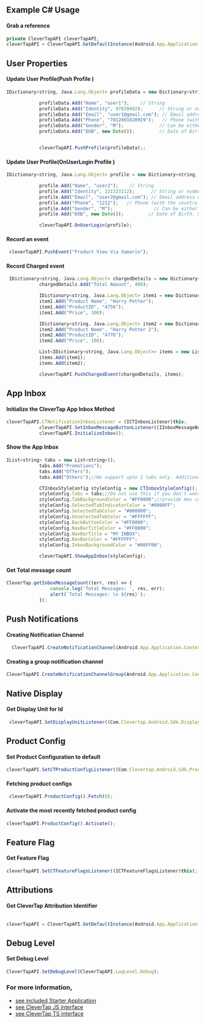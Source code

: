 
## Example C# Usage

#### Grab a reference  
```javascript 
private CleverTapAPI cleverTapAPI;
cleverTapAPI = CleverTapAPI.GetDefaultInstance(Android.App.Application.Context);
```

## User Properties

#### Update User Profile(Push Profile )
```javascript 
IDictionary<string, Java.Lang.Object> profileData = new Dictionary<string, Java.Lang.Object>();

            profileData.Add("Name", "user1");    // String
            profileData.Add("Identity", 97839492);      // String or number
            profileData.Add("Email", "user1@gmail.com"); // Email address of the user
            profileData.Add("Phone", "7012801820919");   // Phone (with the country code, starting with +)
            profileData.Add("Gender", "M");             // Can be either M or F
            profileData.Add("DOB", new Date());         // Date of Birth. Set the Date object to the appropriate value first - requires java.util


            cleverTapAPI.PushProfile(profileData);;
```
#### Update User Profile(OnUserLogin Profile )
```javascript 
IDictionary<string, Java.Lang.Object> profile = new Dictionary<string, Java.Lang.Object>();

            profile.Add("Name", "user2");    // String
            profile.Add("Identity", 321323112);      // String or number
            profile.Add("Email", "user2@gmail.com"); // Email address of the user
            profile.Add("Phone", "1212");   // Phone (with the country code, starting with +)
            profile.Add("Gender", "M");               // Can be either M or F
            profile.Add("DOB", new Date());         // Date of Birth. Set the Date object to the appropriate value first - requires java.util

            cleverTapAPI.OnUserLogin(profile);
```	    
#### Record an event  
```javascript 
 cleverTapAPI.PushEvent("Product View Via Xamarin");
```

#### Record Charged event
```javascript 
 IDictionary<string, Java.Lang.Object> chargedDetails = new Dictionary<string, Java.Lang.Object>();
            chargedDetails.Add("Total Amount", 400);

            IDictionary<string, Java.Lang.Object> item1 = new Dictionary<string, Java.Lang.Object>();
            item1.Add("Product Name", "Harry Potter");
            item1.Add("ProductID", "4756");
            item1.Add("Price", 300);

            IDictionary<string, Java.Lang.Object> item2 = new Dictionary<string, Java.Lang.Object>();
            item2.Add("Product Name", "Harry Potter 2");
            item2.Add("ProductID", "4776");
            item2.Add("Price", 100);

            List<IDictionary<string, Java.Lang.Object>> items = new List<IDictionary<string, Java.Lang.Object>>();
            items.Add(item1);
            items.Add(item2);

            cleverTapAPI.PushChargedEvent(chargedDetails, items);
```


## App Inbox

#### Initialize the CleverTap App Inbox Method
```javascript 
cleverTapAPI.CTNotificationInboxListener = (ICTInboxListener)this;
            cleverTapAPI.SetInboxMessageButtonListener((IInboxMessageButtonListener)this);
            cleverTapAPI.InitializeInbox();
```

#### Show the App Inbox
```javascript
IList<string> tabs = new List<string>();
            tabs.Add("Promotions");
            tabs.Add("Offers");
            tabs.Add("Others");//We support upto 2 tabs only. Additional tabs will be ignored

            CTInboxStyleConfig styleConfig = new CTInboxStyleConfig();
            styleConfig.Tabs = tabs;//Do not use this if you don't want to use tabs
            styleConfig.TabBackgroundColor = "#FF0000";//provide Hex code in string ONLY
            styleConfig.SelectedTabIndicatorColor = "#0000FF";
            styleConfig.SelectedTabColor = "#000000";
            styleConfig.UnselectedTabColor = "#FFFFFF";
            styleConfig.BackButtonColor = "#FF0000";
            styleConfig.NavBarTitleColor = "#FF0000";
            styleConfig.NavBarTitle = "MY INBOX";
            styleConfig.NavBarColor = "#FFFFFF";
            styleConfig.InboxBackgroundColor = "#00FF00";

            cleverTapAPI.ShowAppInbox(styleConfig);
 ```

#### Get Total message count
```javascript 
CleverTap.getInboxMessageCount((err, res) => {
				console.log('Total Messages: ', res, err);
				alert(`Total Messages: \n ${res}`);
			});	
```


## Push Notifications

#### Creating Notification Channel
```javascript 
  CleverTapAPI.CreateNotificationChannel(Android.App.Application.Context, "BRTesting", "BRTesting", "BRTesting", 5, true);			
```

#### Creating a group notification channel
```javascript 
CleverTapAPI.CreateNotificationChannelGroup(Android.App.Application.Context, "YourGroupId", "Your Group Name");	
```

## Native Display

#### Get Display Unit for Id
```javascript 
 cleverTapAPI.SetDisplayUnitListener((Com.Clevertap.Android.Sdk.Displayunits.IDisplayUnitListener)this);
```

## Product Config 

#### Set Product Configuration to default
```javascript 
cleverTapAPI.SetCTProductConfigListener((Com.Clevertap.Android.Sdk.Product_config.ICTProductConfigListener)this);
```

#### Fetching product configs
```javascript 
 cleverTapAPI.ProductConfig().Fetch(0);
```

#### Activate the most recently fetched product config
```javascript 
cleverTapAPI.ProductConfig().Activate();
```
## Feature Flag

#### Get Feature Flag
```javascript 
cleverTapAPI.SetCTFeatureFlagsListener((ICTFeatureFlagsListener)this);
```

## Attributions

#### Get CleverTap Attribution Identifier
```javascript 

cleverTapAPI = CleverTapAPI.GetDefaultInstance(Android.App.Application.Context);
```
## Debug Level

#### Set Debug Level
```javascript 
CleverTapAPI.SetDebugLevel(CleverTapAPI.LogLevel.Debug);
```






### For more information,
 - [see included Starter Application](https://github.com/CleverTap/clevertap-react-native/blob/master/Starter/App.js) 
 - [see CleverTap JS interface](https://github.com/CleverTap/clevertap-react-native/blob/master/index.js)
 - [see CleverTap TS interface](https://github.com/CleverTap/clevertap-react-native/blob/master/index.d.ts)
